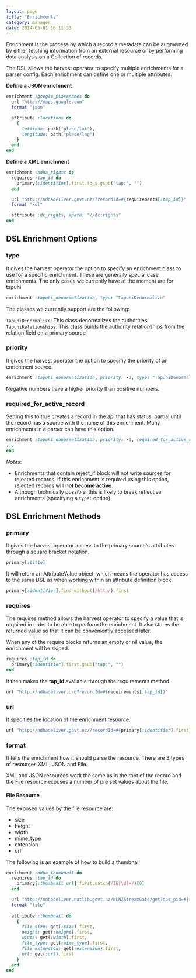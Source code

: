 ```yaml
---
layout: page
title: "Enrichments"
category: manager
date: 2014-05-01 16:11:33
---
```


Enrichment is the process by which a record's metadata can be augmented by either fetching information from an external resource or by performing data analysis on a Collection of records.

The DSL allows the harvest operator to specify multiple enrichments for a parser config. Each enrichment can define one or multiple attributes.

__Define a JSON enrichment__

```ruby
enrichment :google_placenames do
  url "http://maps.google.com"
  format "json"

  attribute :locations do
    {
      latitude: path("place/lat"),
      longitude: path("place/lng")
    }
  end
end
```

__Define a XML enrichment__

```ruby
enrichment :ndha_rights do
  requires :tap_id do
    primary[:identifier].first.to_s.gsub("tap:", "")
  end

  url "http://ndhadeliver.govt.nz/?recordId=#{requirements[:tap_id]}"
  format "xml"

  attribute :dc_rights, xpath: "//dc:rights"
end
```

## DSL Enrichment Options

### type
It gives the harvest operator the option to specify an enrichment class to use for a specific enrichment. These are generally special case enrichments. The only cases we currently have at the moment are for tapuhi.
```ruby
enrichment :tapuhi_denormalization, type: "TapuhiDenormalize"
```

The classes we currently support are the following:  

`TapuhiDenormalize`: This class denormalizes the authorities  
`TapuhiRelationships`: This class builds the authority relationships from the relation field on a primary source

### priority
It gives the harvest operator the option to specifiy the priority of an enrichment source.

``` ruby
enrichment :tapuhi_denormalization, priority: -1, type: "TapuhiDenormalize"
```

Negative numbers have a higher priority than positive numbers.  

### required_for_active_record
Setting this to true creates a record in the api that has status: partial until the record has a source with the name of this enrichment. Many enrichments in a parser can have this option. 

``` ruby
enrichment :tapuhi_denormalization, priority: -1, required_for_active_record: true do
...
end
```

*Notes*: 
* Enrichments that contain reject_if block will not write sources for rejected records. If this enrichment is required using this option, rejected records **will not become active**.
* Although technically possible, this is likely to break reflective enrichments (specifying a `type:` option).

## DSL Enrichment Methods

### primary
It gives the harvest operator access to the primary source's attributes through a square bracket notation.

```ruby
primary[:title]

```

It will return an AttributeValue object, which means the operator has access to the same DSL as when working within an attribute definition block.

```ruby
primary[:identifier].find_without(/http/).first
```

### requires
The requires method allows the harvest operator to specify a value that is required in order to be able to perform the enrichment. It also stores the returned value so that it can be conveniently accessed later.

When any of the require blocks returns an empty or nil value, the enrichment will be skiped.

```ruby
requires :tap_id do
  primary[:identifier].first.gsub("tap:", "")
end
```

It then makes the __tap_id__ available through the requirements method.

```ruby
url "http://ndhadeliver.org?recordId=#{requirements[:tap_id]}"
```

### url
It specifies the location of the enrichment resource.

```ruby
url "http://ndhadeliver.govt.nz/?recordId=#{primary[:identifier].first}"
```

### format
It tells the enrichment how it should parse the resource. There are 3 types of resources XML, JSON and File.

XML and JSON resources work the same as in the root of the record and the File resource exposes a number of pre set values about the file.

#### File Resource
The exposed values by the file resource are:
- size
- height
- width
- mime_type
- extension
- url

The following is an example of how to build a thumbnail
```ruby
enrichment :ndha_thumbnail do
  requires :tap_id do
    primary[:thumbnail_url].first.match(/IE[\d]+/)[0]
  end

  url "http://ndhadeliver.natlib.govt.nz/NLNZStreamGate/get?dps_pid=#{requirements[:tap_id]}"
  format "file"
  
  attribute :thumbnail do
    {
      file_size: get(:size).first,
      height: get(:height).first,
      width: get(:width).first,
      file_type: get(:mime_type).first,
      file_extension: get(:extension).first,
      url: get(:url).first
    }
  end
end
```

